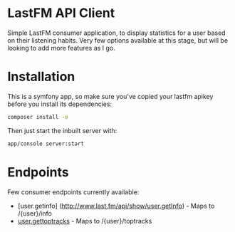 LastFM API Client 
========================
Simple LastFM consumer application, to display statistics for a user based on
their listening habits. Very few options available at this stage, but will be 
looking to add more features as I go.

Installation
========================
This is a symfony app, so make sure you've copied your lastfm apikey before you
install its dependencies:
```bash
composer install -o
```
Then just start the inbuilt server with:
```bash
app/console server:start
```
Endpoints
========================
Few consumer endpoints currently available:
* [user.getinfo] (http://www.last.fm/api/show/user.getInfo) - Maps to /{user}/info
* [user.gettoptracks](http://www.last.fm/api/show/user.getTopTracks) - Maps to /{user}/toptracks
